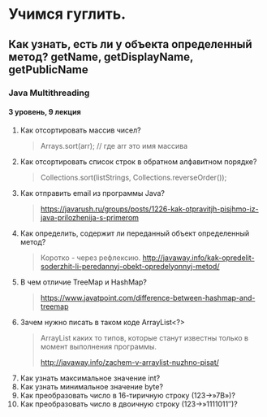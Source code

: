 # Учимся гуглить. 
## Как узнать, есть ли у объекта определенный метод? getName, getDisplayName, getPublicName
### Java Multithreading
#### 3 уровень, 9 лекция

1. Как отсортировать массив чисел?
   > Arrays.sort(arr); // где arr это имя массива
2. Как отсортировать список строк в обратном алфавитном порядке?
   > Collections.sort(listStrings, Collections.reverseOrder());
3. Как отправить email из программы Java?
   > https://javarush.ru/groups/posts/1226-kak-otpravitjh-pisjhmo-iz-java-prilozhenija-s-primerom
4. Как определить, содержит ли переданный объект определенный метод?
   > Коротко - через рефлексию.
   > http://javaway.info/kak-opredelit-soderzhit-li-peredannyj-obekt-opredelyonnyj-metod/
5. В чем отличие TreeMap и HashMap?
   > https://www.javatpoint.com/difference-between-hashmap-and-treemap
6. Зачем нужно писать в таком коде ArrayList<?>
   > ArrayList каких то типов, которые станут известны только в момент выполнения программы.
   > 
   > http://javaway.info/zachem-v-arraylist-nuzhno-pisat/
7. Как узнать максимальное значение int?
8. Как узнать минимальное значение byte?
9. Как преобразовать число в 16-тиричную строку (123->»7B»)?
10. Как преобразовать число в двоичную строку (123->»1111011″)?